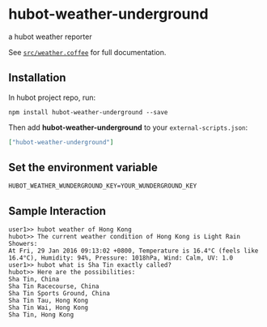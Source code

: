 # hubot-weather-underground

a hubot weather reporter

See [`src/weather.coffee`](src/weather.coffee) for full documentation.

## Installation

In hubot project repo, run:

`npm install hubot-weather-underground --save`

Then add **hubot-weather-underground** to your `external-scripts.json`:

```json
["hubot-weather-underground"]
```

## Set the environment variable

`HUBOT_WEATHER_WUNDERGROUND_KEY=YOUR_WUNDERGROUND_KEY`

## Sample Interaction

```
user1>> hubot weather of Hong Kong
hubot>> The current weather condition of Hong Kong is Light Rain Showers:
At Fri, 29 Jan 2016 09:13:02 +0800, Temperature is 16.4°C (feels like 16.4°C), Humidity: 94%, Pressure: 1018hPa, Wind: Calm, UV: 1.0
user1>> hubot what is Sha Tin exactly called?
hubot>> Here are the possibilities:
Sha Tin, China
Sha Tin Racecourse, China
Sha Tin Sports Ground, China
Sha Tin Tau, Hong Kong
Sha Tin Wai, Hong Kong
Sha Tin, Hong Kong
```
